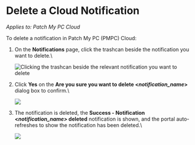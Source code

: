 # Delete a Cloud Notification

_Applies to: Patch My PC Cloud_

To delete a notification in Patch My PC (PMPC) Cloud:

1.  On the **Notifications** page, click the trashcan beside the notification you want to delete.\\

    ![Clicking the trashcan beside the relevant notification you want to delete](../../../.gitbook/assets/image-\(1609\).png)
2.  Click **Yes** on the **Are you sure you want to delete <**_**notification\_name**_**>** dialog box to confirm.\\

    ![](../../../.gitbook/assets/image-\(1610\).png)
3.  The notification is deleted, the **Success - Notification <**_**notification\_name>**_**&#x20;deleted** notification is shown, and the portal auto-refreshes to show the notification has been deleted.\\

    ![](../../../.gitbook/assets/image-\(696\).png)

